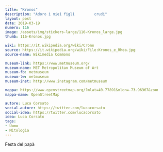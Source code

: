 ```yaml
---
title: "Kronos"
description: "Adoro i miei figli         crudi"
layout: post
date: 2019-03-19
numero: 116
image: /assets/img/stickers-large/116-Kronos_large.jpg
thumb: 116-Kronos.jpg

wiki: https://it.wikipedia.org/wiki/Crono
source: https://it.wikipedia.org/wiki/File:Kronos_e_Rhea.jpg
source-name: Wikimedia Commons

museum-link: https://www.metmuseum.org/
museum-name: MET Metropolitan Museum of Art
museum-fb: metmuseum
museum-tw: metmuseum
museum-inst: http://www.instagram.com/metmuseum

mappa: https://www.openstreetmap.org/?mlat=40.77891&mlon=-73.96367&zoom=15#map=15/40.7789/-73.9637
mappa-name: OpenStreetMap

autore: Luca Corsato
social-autore: https://twitter.com/lucacorsato
social-idea: https://twitter.com/lucacorsato
idea: Luca Corsato
tags:
- Uomo
- Mitologia
---
```


Festa del papà
